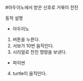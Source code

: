#아두이노에서 받은 신호로 거북이 전진

동작 설명
- 아두이노
1. 버튼을 누른다.
2. 서보가 10번 움직인다.
3. 시리얼로 전진 명령을 보낸다.

- 파이썬
4. turtle이 움직인다.